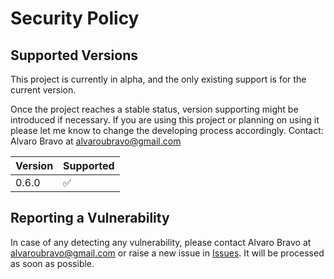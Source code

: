 # Security Policy

## Supported Versions

This project is currently in alpha, and the only existing support is for the current version.

Once the project reaches a stable status, version supporting might be introduced if necessary.
If you are using this project or planning on using it please let me know to change the developing process accordingly.
Contact: Alvaro Bravo at <alvaroubravo@gmail.com>

| Version | Supported |
|---------|-----------|
| 0.6.0   | ✅         |

## Reporting a Vulnerability

In case of any detecting any vulnerability, please contact Alvaro Bravo at <alvaroubravo@gmail.com> or raise a new issue in [Issues](https://github.com/aubravo/gxiba/issues).
It will be processed as soon as possible.

